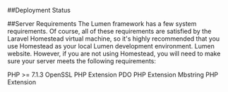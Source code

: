 
##Deployment Status

##Server Requirements
The Lumen framework has a few system requirements. Of course, all of these requirements are satisfied by the Laravel Homestead virtual machine, so it's highly recommended that you use Homestead as your local Lumen development environment. Lumen website.
However, if you are not using Homestead, you will need to make sure your server meets the following requirements:

PHP >= 7.1.3
OpenSSL PHP Extension
PDO PHP Extension
Mbstring PHP Extension

